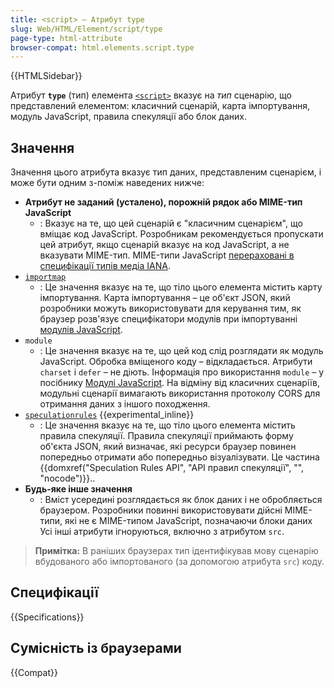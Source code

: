 ```yaml
---
title: <script> – Атрибут type
slug: Web/HTML/Element/script/type
page-type: html-attribute
browser-compat: html.elements.script.type
---
```


{{HTMLSidebar}}

Атрибут **`type`** (тип) елемента [`<script>`](/uk/docs/Web/HTML/Element/script) вказує на _тип_ сценарію, що представлений елементом: класичний сценарій, карта імпортування, модуль JavaScript, правила спекуляції або блок даних.

## Значення

Значення цього атрибута вказує тип даних, представленим сценарієм, і може бути одним з-поміж наведених нижче:

- **Атрибут не заданий (усталено), порожній рядок або MIME-тип JavaScript**
  - : Вказує на те, що цей сценарій є "класичним сценарієм", що вміщає код JavaScript.
    Розробникам рекомендується пропускати цей атрибут, якщо сценарій вказує на код JavaScript, а не вказувати MIME-тип.
    MIME-типи JavaScript [перераховані в специфікації типів медіа IANA](/uk/docs/Web/HTTP/Basics_of_HTTP/MIME_types#textjavascript).
- [`importmap`](/uk/docs/Web/HTML/Element/script/type/importmap)
  - : Це значення вказує на те, що тіло цього елемента містить карту імпортування.
    Карта імпортування – це об'єкт JSON, який розробники можуть використовувати для керування тим, як браузер розв'язує специфікатори модулів при імпортуванні [модулів JavaScript](/uk/docs/Web/JavaScript/Guide/Modules#import-moduliv-za-dopomohoiu-kart-importuvannia).
- `module`
  - : Це значення вказує на те, що цей код слід розглядати як модуль JavaScript.
    Обробка вміщеного коду – відкладається.
    Атрибути `charset` і `defer` – не діють.
    Інформація про використання `module` – у посібнику [Модулі JavaScript](/uk/docs/Web/JavaScript/Guide/Modules).
    На відміну від класичних сценаріїв, модульні сценарії вимагають використання протоколу CORS для отримання даних з іншого походження.
- [`speculationrules`](/uk/docs/Web/HTML/Element/script/type/speculationrules) {{experimental_inline}}
  - : Це значення вказує на те, що тіло цього елемента містить правила спекуляції.
    Правила спекуляції приймають форму об'єкта JSON, який визначає, які ресурси браузер повинен попередньо отримати або попередньо візуалізувати. Це частина {{domxref("Speculation Rules API", "API правил спекуляції", "", "nocode")}}..
- **Будь-яке інше значення**
  - : Вміст усередині розглядається як блок даних і не обробляється браузером.
    Розробники повинні використовувати дійсні MIME-типи, які не є MIME-типом JavaScript, позначаючи блоки даних
    Усі інші атрибути ігноруються, включно з атрибутом `src`.

> **Примітка:** В раніших браузерах тип ідентифікував мову сценарію вбудованого або імпортованого (за допомогою атрибута `src`) коду.

## Специфікації

{{Specifications}}

## Сумісність із браузерами

{{Compat}}

